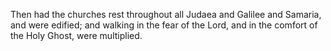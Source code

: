 Then had the churches rest throughout all Judaea and Galilee and Samaria, and were edified; and walking in the fear of the Lord, and in the comfort of the Holy Ghost, were multiplied.
